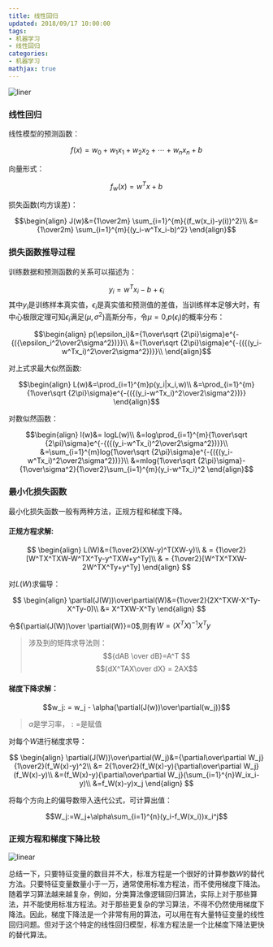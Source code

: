 ```yaml
---
title: 线性回归
updated: 2018/09/17 10:00:00
tags:
- 机器学习
- 线性回归
categories:
- 机器学习
mathjax: true
---
```


![liner](http://ww1.sinaimg.cn/large/006QFgWMgy1fwcnafbjc4j33uw2a01ky.jpg)

### 线性回归


线性模型的预测函数：

$$f(x)=w_0+w_1x_1+w_2x_2+\cdots+w_nx_n+b$$

向量形式：

$$f_w(x)=w^Tx+b$$

损失函数(均方误差)：

$$\begin{align}
J(w)&={1\over2m} \sum_{i=1}^{m}{(f_w(x_i)-y(i))^2}\\
&={1\over2m} \sum_{i=1}^{m}{(y_i-w^Tx_i-b)^2}
\end{align}$$

<!-- more --> 

### 损失函数推导过程

训练数据和预测函数的关系可以描述为：

$$y_i=w^Tx_i-b+\epsilon_i$$
其中$y_i$是训练样本真实值，$\epsilon_i$是真实值和预测值的差值，当训练样本足够大时，有中心极限定理可知$\epsilon_i$满足$(\mu, \sigma^2)$高斯分布，令$\mu=0$,$p(\epsilon_i)$的概率分布：

$$\begin{align}
p(\epsilon_i)&={1\over\sqrt {2\pi}\sigma}e^{-{({\epsilon_i^2\over2\sigma^2})}}\\
&={1\over\sqrt {2\pi}\sigma}e^{-{({(y_i-w^Tx_i)^2\over2\sigma^2})}}\\
\end{align}$$

对上式求最大似然函数:

$$\begin{align}
L(w)&=\prod_{i=1}^{m}p(y_i|x_i,w)\\
&=\prod_{i=1}^{m}{1\over\sqrt {2\pi}\sigma}e^{-{({(y_i-w^Tx_i)^2\over2\sigma^2})}}
\end{align}$$

对数似然函数：

$$\begin{align}
l(w)&= logL(w)\\
&=log\prod_{i=1}^{m}{1\over\sqrt {2\pi}\sigma}e^{-{({(y_i-w^Tx_i)^2\over2\sigma^2})}}\\
&=\sum_{i=1}^{m}log{1\over\sqrt {2\pi}\sigma}e^{-{({(y_i-w^Tx_i)^2\over2\sigma^2})}}\\
&=mlog{1\over\sqrt {2\pi}\sigma}-{1\over\sigma^2}{1\over2}\sum_{i=1}^{m}(y_i-w^Tx_i)^2
\end{align}$$


### 最小化损失函数

最小化损失函数一般有两种方法，正规方程和梯度下降。

#### 正规方程求解:

$$
\begin{align}
L(W)&={1\over2}(XW-y)^T(XW-y)\\
& = {1\over2}[W^TX^TXW-W^TX^Ty-y^TXW+y^Ty]\\
& = {1\over2}[W^TX^TXW-2W^TX^Ty+y^Ty]
\end{align}
$$

对$L(W)$求偏导：

$$
\begin{align}
\partial(J(W))\over\partial(W)&={1\over2}(2X^TXW-X^Ty-X^Ty-0)\\
&= X^TXW-X^Ty
\end{align}
$$

令${\partial(J(W))\over \partial(W)}=0$,则有$W =(X^TX)^{-1}X^Ty$

>涉及到的矩阵求导法则：
>$${dAB \over dB}=A^T $$
>$${dX^TAX\over dX} = 2AX$$


#### 梯度下降求解：

$$w_j: = w_j - \alpha{\partial(J(w))\over\partial(w_j)}$$

>$\alpha$是学习率，$: =$是赋值

对每个$W$进行梯度求导：

$$
\begin{align}
\partial(J(W))\over\partial(W_j)&={\partial\over\partial W_j}{1\over2}(f_W(x)-y)^2\\
&= 2{1\over2}(f_W(x)-y){\partial\over\partial W_j}(f_W(x)-y)\\
&=(f_W(x)-y){\partial\over\partial W_j}(\sum_{i=1}^{n}W_ix_i-y)\\
&=f_W(x)-y)x_j
\end{align}
$$

将每个方向上的偏导数带入迭代公式，可计算出值：

$$W_j:=W_j+\alpha\sum_{i=1}^{n}(y_i-f_W(x_i))x_i^j$$

### 正规方程和梯度下降比较

![linear](http://ww1.sinaimg.cn/large/006QFgWMgy1fwcnaty8bij30ga091ab4.jpg)

总结一下，只要特征变量的数目并不大，标准方程是一个很好的计算参数$W$的替代方法。只要特征变量数量小于一万，通常使用标准方程法，而不使用梯度下降法。随着学习算法越来越复杂，例如，分类算法像逻辑回归算法，实际上对于那些算法，并不能使用标准方程法。对于那些更复杂的学习算法，不得不仍然使用梯度下降法。因此，梯度下降法是一个非常有用的算法，可以用在有大量特征变量的线性回归问题。但对于这个特定的线性回归模型，标准方程法是一个比梯度下降法更快的替代算法。


      

        



